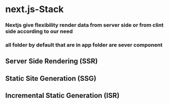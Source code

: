 # next.js-Stack


### Nextjs give flexibility render data from server side or from clint side according to our need
### all folder by default that are in app folder are sever component 

## Server Side Rendering (SSR)
## Static Site Generation (SSG)
## Incremental Static Generation (ISR)